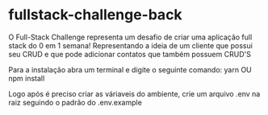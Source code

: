 # fullstack-challenge-back

O Full-Stack Challenge representa um desafio de criar uma aplicação full stack do 0 em 1 semana! Representando a ideia de um cliente que possui seu CRUD e que pode adicionar contatos que também possuem CRUD'S

Para a instalação abra um terminal e digite o seguinte comando: 
yarn
OU
npm install

Logo após é preciso criar as váriaveis do ambiente, crie um arquivo .env na raiz seguindo o padrão do .env.example
